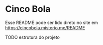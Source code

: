 ---
---
# Cinco Bola
Esse README pode ser lido direto no site em https://cincobola.misterio.me/README

TODO estrutura do projeto
